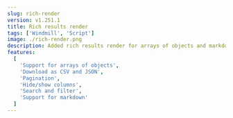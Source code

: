 ```yaml
---
slug: rich-render
version: v1.251.1
title: Rich results render
tags: ['Windmill', 'Script']
image: ./rich-render.png
description: Added rich results render for arrays of objects and markdown.
features:
  [
    'Support for arrays of objects',
    'Download as CSV and JSON',
    'Pagination',
    'Hide/show columns',
    'Search and filter',
    'Support for markdown'
  ]
---
```

